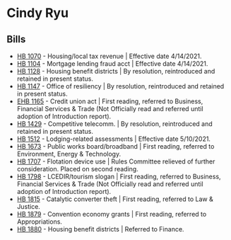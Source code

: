 # Cindy Ryu
## Bills
* [HB 1070](/bill/2021-22/hb/1070/) - Housing/local tax revenue | Effective date 4/14/2021.
* [HB 1104](/bill/2021-22/hb/1104/) - Mortgage lending fraud acct | Effective date 4/14/2021.
* [HB 1128](/bill/2021-22/hb/1128/) - Housing benefit districts | By resolution, reintroduced and retained in present status.
* [HB 1147](/bill/2021-22/hb/1147/) - Office of resiliency | By resolution, reintroduced and retained in present status.
* [EHB 1165](/bill/2021-22/ehb/1165/) - Credit union act | First reading, referred to Business, Financial Services & Trade (Not Officially read and referred until adoption of Introduction report).
* [HB 1429](/bill/2021-22/hb/1429/) - Competitive telecomm. | By resolution, reintroduced and retained in present status.
* [HB 1512](/bill/2021-22/hb/1512/) - Lodging-related assessments | Effective date 5/10/2021.
* [HB 1673](/bill/2021-22/hb/1673/) - Public works board/broadband | First reading, referred to Environment, Energy & Technology.
* [HB 1707](/bill/2021-22/hb/1707/) - Flotation device use | Rules Committee relieved of further consideration.  Placed on second reading.
* [HB 1798](/bill/2021-22/hb/1798/) - LCEDIR/tourism slogan | First reading, referred to Business, Financial Services & Trade (Not Officially read and referred until adoption of Introduction report).
* [HB 1815](/bill/2021-22/hb/1815/) - Catalytic converter theft | First reading, referred to Law & Justice.
* [HB 1879](/bill/2021-22/hb/1879/) - Convention economy grants | First reading, referred to Appropriations.
* [HB 1880](/bill/2021-22/hb/1880/) - Housing benefit districts | Referred to Finance.
